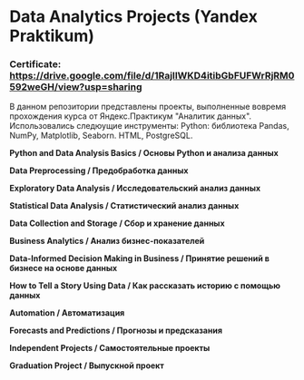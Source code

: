 # Data Analytics Projects (Yandex Praktikum)

### Certificate: https://drive.google.com/file/d/1RajIIWKD4itibGbFUFWrRjRM0592weGH/view?usp=sharing

В данном репозитории представлены проекты, выполненные вовремя прохождения курса от Яндекс.Практикум "Аналитик данных". 
Использовались следюущие инструменты:
Python: библиотека Pandas, NumPy, Matplotlib, Seaborn.
HTML, PostgreSQL.

**Python and Data Analysis Basics / Основы Python и анализа данных**

**Data Preprocessing / Предобработка данных**

**Exploratory Data Analysis / Исследовательский анализ данных**

**Statistical Data Analysis / Статистический анализ данных**

**Data Collection and Storage / Сбор и хранение данных**

**Business Analytics / Анализ бизнес-показателей**

**Data-Informed Decision Making in Business / Принятие решений в бизнесе на основе данных**

**How to Tell a Story Using Data / Как рассказать историю с помощью данных**

**Automation / Автоматизация**

**Forecasts and Predictions / Прогнозы и предсказания**

**Independent Projects / Самостоятельные проекты**

**Graduation Project / Выпускной проект**


